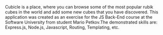 Cubicle is a place, where you can browse some of the most popular rubik cubes in the world and add some new cubes that you have discovered. This application was created as an exercise for the JS Back-End course at the Software University from student Mario Petkov.The demonstrated skills are: Express.js, Node.js, Javascript, Routing, Templating, etc.